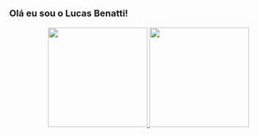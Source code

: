 ### Olá eu sou o Lucas Benatti!


<div align="center">
  <a href="https://github.com/lucasbenattiweb">
  <img height="180em" src="https://github-readme-stats.vercel.app/api?username=lucasbenattiweb&show_icons=true&theme=dracula&include_all_commits=true&count_private=true"/>
  <img height="180em" src="https://github-readme-stats.vercel.app/api/top-langs/?username=lucasbenattiwebi&layout=compact&langs_count=7&theme=dracula"/>
</div>
